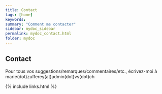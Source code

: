 ```yaml
---
title: Contact
tags: [home]
keywords:
summary: "Comment me contacter"
sidebar: mydoc_sidebar
permalink: mydoc_contact.html
folder: mydoc
---
```


## Contact

Pour tous vos suggestions/remarques/commentaires/etc., écrivez-moi à marie(dot)zufferey(at)admin(dot)vs(dot)ch

{% include links.html %}

